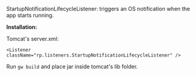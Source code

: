 StartupNotificationLifecycleListener: triggers an OS notification when the app starts running.

**Installation:**

Tomcat's server.xml:

`<Listener className="rp.listeners.StartupNotificationLifecycleListener" />`

Run `gw build` and place jar inside tomcat's lib folder.